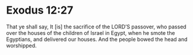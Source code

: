 # Exodus 12:27

That ye shall say, It [is] the sacrifice of the LORD’S passover, who passed over the houses of the children of Israel in Egypt, when he smote the Egyptians, and delivered our houses. And the people bowed the head and worshipped.